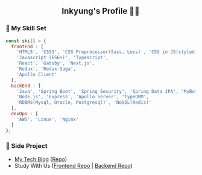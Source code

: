 <h2 style="text-align: center;">Inkyung's Profile 👩‍💻</p>

### 🚀 My Skill Set
```javascript
const skill = {
  frontEnd : [
    'HTML5', 'CSS3', 'CSS Preprocessor(Sass, Less)', 'CSS in JS(styled-components)',
    'Javascript (ES6+)', 'Typescript',
    'React', 'Gatsby', 'Next.js',
    'Redux', 'Redux-Saga',
    'Apollo Client'
  ],
  backEnd : [
    'Java', 'Spring Boot', 'Spring Security', 'Spring Data JPA', 'MyBatis',
    'Node.js', 'Express', 'Apollo Server', 'TypeORM',
    'RDBMS(Mysql, Oracle, Postgresql)', 'NoSQL(Redis)'
  ],
  devOps : [
    'AWS', 'Linux', 'Nginx'
  ]
};
```
### 📃 Side Project
- [My Tech Blog](https://6unhkui.github.io/) ([Repo](https://github.com/6unhkui/6unhkui.github.io))
- Study With Us ([Frontend Repo](https://github.com/6unhkui/study-with-us-front) | [Backend Repo](https://github.com/6unhkui/study-with-us-back))
